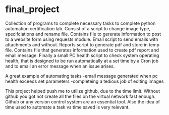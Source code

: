 # final_project
Collection of programs to complete necessary tasks to complete python automation certification lab.
Consist of a script to change image type, specifciations and rename file.
Contains file to gererate information to post to a website form using requests module.
Email script to send emails with attachments and without.
Reports script to generate pdf and store in temp file.
Contains file that generates information used to create pdf report and email message.
Finally a small PC health script to check system operating health, that is designed to be run automatically 
at a set time by a Cron job and to email an error message when an issue arises.

A great example of automating tasks
-email message generated when pc health exceeds set parameters
-completeing a tedious job of editing images

This project helped push me to utilize github, due to the time limit.
Without github you got not create all the files on the virtual network fast enough.
Github or any version control system are an essential tool.
Also the idea of time used to automate a task vs time saved is very relevant.
